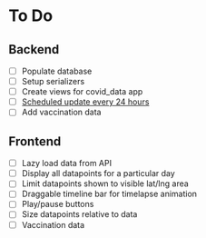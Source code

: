 # To Do

## Backend
  - [ ] Populate database
  - [ ] Setup serializers
  - [ ] Create views for covid_data app
  - [ ] [Scheduled update every 24 hours](https://devcenter.heroku.com/articles/clock-processes-python)
  - [ ] Add vaccination data

## Frontend

  - [ ] Lazy load data from API
  - [ ] Display all datapoints for a particular day
  - [ ] Limit datapoints shown to visible lat/lng area
  - [ ] Draggable timeline bar for timelapse animation
  - [ ] Play/pause buttons
  - [ ] Size datapoints relative to data
  - [ ] Vaccination data